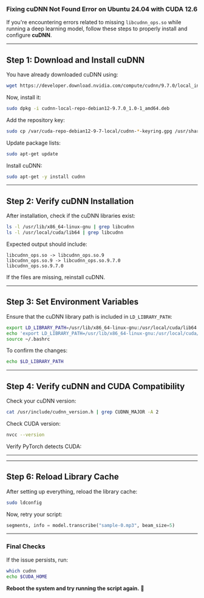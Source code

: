 ### **Fixing cuDNN Not Found Error on Ubuntu 24.04 with CUDA 12.6**

If you're encountering errors related to missing `libcudnn_ops.so` while running a deep learning model, follow these steps to properly install and configure **cuDNN**.

---

## **Step 1: Download and Install cuDNN**
You have already downloaded cuDNN using:

```bash
wget https://developer.download.nvidia.com/compute/cudnn/9.7.0/local_installers/cudnn-local-repo-debian12-9.7.0_1.0-1_amd64.deb
```

Now, install it:

```bash
sudo dpkg -i cudnn-local-repo-debian12-9.7.0_1.0-1_amd64.deb
```

Add the repository key:

```bash
sudo cp /var/cuda-repo-debian12-9-7-local/cudnn-*-keyring.gpg /usr/share/keyrings/
```

Update package lists:

```bash
sudo apt-get update
```

Install cuDNN:

```bash
sudo apt-get -y install cudnn
```

---

## **Step 2: Verify cuDNN Installation**
After installation, check if the cuDNN libraries exist:

```bash
ls -l /usr/lib/x86_64-linux-gnu | grep libcudnn
ls -l /usr/local/cuda/lib64 | grep libcudnn
```

Expected output should include:

```
libcudnn_ops.so -> libcudnn_ops.so.9
libcudnn_ops.so.9 -> libcudnn_ops.so.9.7.0
libcudnn_ops.so.9.7.0
```

If the files are missing, reinstall cuDNN.

---

## **Step 3: Set Environment Variables**
Ensure that the cuDNN library path is included in `LD_LIBRARY_PATH`:

```bash
export LD_LIBRARY_PATH=/usr/lib/x86_64-linux-gnu:/usr/local/cuda/lib64:$LD_LIBRARY_PATH
echo 'export LD_LIBRARY_PATH=/usr/lib/x86_64-linux-gnu:/usr/local/cuda/lib64:$LD_LIBRARY_PATH' >> ~/.bashrc
source ~/.bashrc
```

To confirm the changes:

```bash
echo $LD_LIBRARY_PATH
```

---

## **Step 4: Verify cuDNN and CUDA Compatibility**
Check your cuDNN version:

```bash
cat /usr/include/cudnn_version.h | grep CUDNN_MAJOR -A 2
```

Check CUDA version:

```bash
nvcc --version
```

Verify PyTorch detects CUDA:


---



---

## **Step 6: Reload Library Cache**
After setting up everything, reload the library cache:

```bash
sudo ldconfig
```

Now, retry your script:

```python
segments, info = model.transcribe("sample-0.mp3", beam_size=5)
```

---

### **Final Checks**
If the issue persists, run:

```bash
which cudnn
echo $CUDA_HOME
```


**Reboot the system and try running the script again.** 🚀